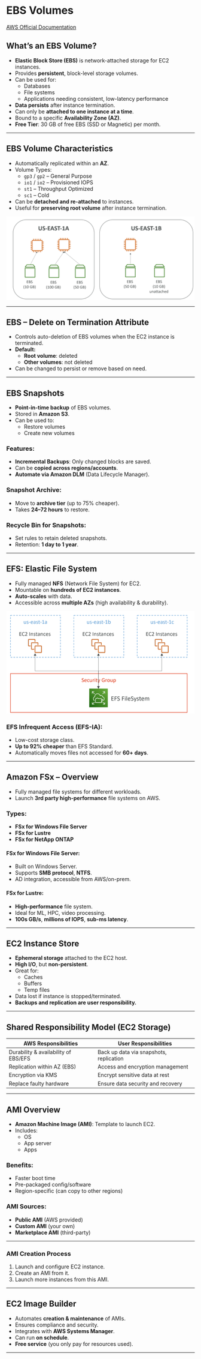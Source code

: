 # EBS Volumes

[AWS Official Documentation](https://docs.aws.amazon.com/ebs/latest/userguide/ebs-volumes.html)

## What’s an EBS Volume?

- **Elastic Block Store (EBS)** is network-attached storage for EC2 instances.
- Provides **persistent**, block-level storage volumes.
- Can be used for:
  - Databases
  - File systems
  - Applications needing consistent, low-latency performance
- **Data persists** after instance termination.
- Can only be **attached to one instance at a time**.
- Bound to a specific **Availability Zone (AZ)**.
- **Free Tier**: 30 GB of free EBS (SSD or Magnetic) per month.

---

##  EBS Volume Characteristics

- Automatically replicated within an **AZ**.
- Volume Types:
  - `gp3` / `gp2` – General Purpose
  - `io1` / `io2` – Provisioned IOPS
  - `st1` – Throughput Optimized
  - `sc1` – Cold
- Can be **detached and re-attached** to instances.
- Useful for **preserving root volume** after instance termination.

![alt text](image.png)

---

##  EBS – Delete on Termination Attribute

- Controls auto-deletion of EBS volumes when the EC2 instance is terminated.
- **Default:**
  - **Root volume**: deleted
  - **Other volumes**: not deleted
- Can be changed to persist or remove based on need.

---

##  EBS Snapshots

- **Point-in-time backup** of EBS volumes.
- Stored in **Amazon S3**.
- Can be used to:
  - Restore volumes
  - Create new volumes

### Features:
- **Incremental Backups**: Only changed blocks are saved.
- Can be **copied across regions/accounts**.
- **Automate via Amazon DLM** (Data Lifecycle Manager).

###  Snapshot Archive:
- Move to **archive tier** (up to 75% cheaper).
- Takes **24–72 hours** to restore.

###  Recycle Bin for Snapshots:
- Set rules to retain deleted snapshots.
- Retention: **1 day to 1 year**.

---

##  EFS: Elastic File System

- Fully managed **NFS** (Network File System) for EC2.
- Mountable on **hundreds of EC2 instances**.
- **Auto-scales** with data.
- Accessible across **multiple AZs** (high availability & durability).

![alt text](image-1.png)


###  EFS Infrequent Access (EFS-IA):
- Low-cost storage class.
- **Up to 92% cheaper** than EFS Standard.
- Automatically moves files not accessed for **60+ days**.

---

##  Amazon FSx – Overview

- Fully managed file systems for different workloads.
- Launch **3rd party high-performance** file systems on AWS.

### Types:
- **FSx for Windows File Server**
- **FSx for Lustre**
- **FSx for NetApp ONTAP**

####  FSx for Windows File Server:
- Built on Windows Server.
- Supports **SMB protocol**, **NTFS**.
- AD integration, accessible from AWS/on-prem.

####  FSx for Lustre:
- **High-performance** file system.
- Ideal for ML, HPC, video processing.
- **100s GB/s**, **millions of IOPS**, **sub-ms latency**.

---

##  EC2 Instance Store

- **Ephemeral storage** attached to the EC2 host.
- **High I/O**, but **non-persistent**.
- Great for:
  - Caches
  - Buffers
  - Temp files
- Data lost if instance is stopped/terminated.
- **Backups and replication are user responsibility.**

---

## Shared Responsibility Model (EC2 Storage)

| AWS Responsibilities | User Responsibilities |
|----------------------|------------------------|
| Durability & availability of EBS/EFS | Back up data via snapshots, replication |
| Replication within AZ (EBS)         | Access and encryption management |
| Encryption via KMS                  | Encrypt sensitive data at rest |
| Replace faulty hardware             | Ensure data security and recovery |

---

## AMI Overview

- **Amazon Machine Image (AMI)**: Template to launch EC2.
- Includes:
  - OS
  - App server
  - Apps

### Benefits:
- Faster boot time
- Pre-packaged config/software
- Region-specific (can copy to other regions)

### AMI Sources:
- **Public AMI** (AWS provided)
- **Custom AMI** (your own)
- **Marketplace AMI** (third-party)

---

### AMI Creation Process

1. Launch and configure EC2 instance.
2. Create an AMI from it.
3. Launch more instances from this AMI.

---

##  EC2 Image Builder

- Automates **creation & maintenance** of AMIs.
- Ensures compliance and security.
- Integrates with **AWS Systems Manager**.
- Can run **on schedule**.
- **Free service** (you only pay for resources used).

---
